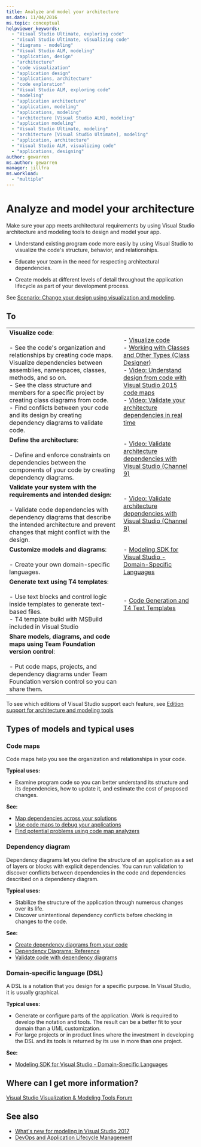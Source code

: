 ```yaml
---
title: Analyze and model your architecture
ms.date: 11/04/2016
ms.topic: conceptual
helpviewer_keywords:
  - "Visual Studio Ultimate, exploring code"
  - "Visual Studio Ultimate, visualizing code"
  - "diagrams - modeling"
  - "Visual Studio ALM, modeling"
  - "application, design"
  - "architecture"
  - "code visualization"
  - "application design"
  - "applications, architecture"
  - "code exploration"
  - "Visual Studio ALM, exploring code"
  - "modeling"
  - "application architecture"
  - "application, modeling"
  - "applications, modeling"
  - "architecture [Visual Studio ALM], modeling"
  - "application modeling"
  - "Visual Studio Ultimate, modeling"
  - "architecture [Visual Studio Ultimate], modeling"
  - "application, architecture"
  - "Visual Studio ALM, visualizing code"
  - "applications, designing"
author: gewarren
ms.author: gewarren
manager: jillfra
ms.workload:
  - "multiple"
---
```

# Analyze and model your architecture

Make sure your app meets architectural requirements by using Visual Studio architecture and modeling tools to design and model your app.

* Understand existing program code more easily by using Visual Studio to visualize the code's structure, behavior, and relationships.

* Educate your team in the need for respecting architectural dependencies.

* Create models at different levels of detail throughout the application lifecycle as part of your development process.

See [Scenario: Change your design using visualization and modeling](../modeling/scenario-change-your-design-using-visualization-and-modeling.md).

## To

|||
|-|-|
|**Visualize code**:<br /><br /> -   See the code's organization and relationships by creating code maps. Visualize dependencies between assemblies, namespaces, classes, methods, and so on.<br />-   See the class structure and members for a specific project by creating class diagrams from code.<br />-   Find conflicts between your code and its design by creating dependency diagrams to validate code.|-   [Visualize code](../modeling/visualize-code.md)<br />-   [Working with Classes and Other Types (Class Designer)](../ide/class-designer/designing-and-viewing-classes-and-types.md)<br />-   [Video: Understand design from code with Visual Studio 2015 code maps](https://channel9.msdn.com/Events/Visual-Studio/Connect-event-2015/502)<br />-   [Video: Validate your architecture dependencies in real time](https://sec.ch9.ms/sessions/69613110-c334-4f25-bb36-08e5a93456b5/170ValidateArchitectureDependenciesWithVisualStudio.mp4)|
|**Define the architecture**:<br /><br /> -   Define and enforce constraints on dependencies between the components of your code by creating dependency diagrams.|-   [Video: Validate architecture dependencies with Visual Studio (Channel 9)](https://channel9.msdn.com/Events/Connect/2016/170)|
|**Validate your system with the requirements and intended design:**<br /><br /> -   Validate code dependencies with dependency diagrams that describe the intended architecture and prevent changes that might conflict with the design.|-   [Video: Validate architecture dependencies with Visual Studio (Channel 9)](https://channel9.msdn.com/Events/Connect/2016/170)|
|**Customize models and diagrams**:<br /><br /> -   Create your own domain-specific languages.|-   [Modeling SDK for Visual Studio - Domain-Specific Languages](../modeling/modeling-sdk-for-visual-studio-domain-specific-languages.md)|
|**Generate text using T4 templates**:<br /><br /> -   Use text blocks and control logic inside templates to generate text-based files.<br /> - T4 template build with MSBuild included in Visual Studio|-   [Code Generation and T4 Text Templates](../modeling/code-generation-and-t4-text-templates.md)|
|**Share models, diagrams, and code maps using Team Foundation version control**:<br /><br /> -   Put code maps, projects, and dependency diagrams under Team Foundation version control so you can share them.| |

To see which editions of Visual Studio support each feature, see [Edition support for architecture and modeling tools](../modeling/what-s-new-for-design-in-visual-studio.md#VersionSupport)

## Types of models and typical uses

### Code maps
Code maps help you see the organization and relationships in your code.

**Typical uses:**

-   Examine program code so you can better understand its structure and its dependencies, how to update it, and estimate the cost of proposed changes.

**See:**

-   [Map dependencies across your solutions](../modeling/map-dependencies-across-your-solutions.md)
-   [Use code maps to debug your applications](../modeling/use-code-maps-to-debug-your-applications.md)
-   [Find potential problems using code map analyzers](../modeling/find-potential-problems-using-code-map-analyzers.md)

### Dependency diagram
Dependency diagrams let you define the structure of an application as a set of layers or blocks with explicit dependencies. You can run validation to discover conflicts between dependencies in the code and dependencies described on a dependency diagram.

**Typical uses:**

-   Stabilize the structure of the application through numerous changes over its life.
-   Discover unintentional dependency conflicts before checking in changes to the code.

**See:**

-   [Create dependency diagrams from your code](../modeling/create-layer-diagrams-from-your-code.md)
-   [Dependency Diagrams: Reference](../modeling/layer-diagrams-reference.md)
-   [Validate code with dependency diagrams](../modeling/validate-code-with-layer-diagrams.md)

### Domain-specific language (DSL)
A DSL is a notation that you design for a specific purpose. In Visual Studio, it is usually graphical.

**Typical uses:**

-   Generate or configure parts of the application. Work is required to develop the notation and tools. The result can be a better fit to your domain than a UML customization.
-   For large projects or in product lines where the investment in developing the DSL and its tools is returned by its use in more than one project.

**See:**

-   [Modeling SDK for Visual Studio - Domain-Specific Languages](../modeling/modeling-sdk-for-visual-studio-domain-specific-languages.md)

## Where can I get more information?

[Visual Studio Visualization & Modeling Tools Forum](http://go.microsoft.com/fwlink/?LinkId=184720)

## See also

- [What's new for modeling in Visual Studio 2017](../modeling/what-s-new-for-design-in-visual-studio.md)
- [DevOps and Application Lifecycle Management](/azure/devops/user-guide/devops-alm-overview)
